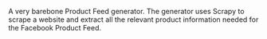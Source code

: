 A very barebone Product Feed generator. The generator uses Scrapy to scrape a website and extract all the relevant product information needed for the Facebook Product Feed.
